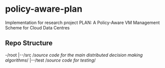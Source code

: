 # policy-aware-plan
Implementation for research project PLAN: A Policy-Aware VM Management Scheme for Cloud Data Centres

## Repo Structure
-/root
 |--/src    /*source code for the main distributed decision making algorithms*/
 |--/test   /*source code for testing*/
